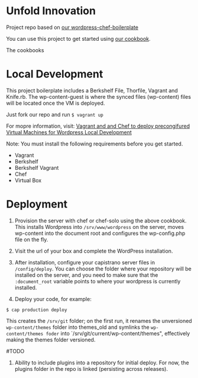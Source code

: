 Unfold Innovation
==========================

Project repo based on [our wordpress-chef-boilerplate](https://github.com/Design-Collective/wordpress-chef-boilerplate)

You can use this project to get started using [our cookbook](https://github.com/Design-Collective/wordpress-cookbook1/blob/master/README.md).

The cookbooks

Local Development
=================

This project boilerplate includes a Berkshelf File, Thorfile, Vagrant and Knife.rb. The wp-content-guest is where the synced files (wp-content) files will be located once the VM is deployed.

Just fork our repo and run 
`$ vagrant up`

For mopre information, visit: 
[Vagrant and and Chef to deploy precongifured Virtual Machines for Wordpress Local Development](http://www.designcollective.io/blogs/preconfigured-wordpress-vm-via-chef-vagrant-berkshelf)

Note: You must install the following requirements before you get started.

* Vagrant
* Berkshelf
* Berkshelf Vagrant
* Chef
* Virtual Box

Deployment
==========

1. Provision the server with chef or chef-solo using the above cookbook. This installs Wordpress into `/srv/www/wordpress` on the server, moves wp-content into the document root and configures the wp-config.php file on the fly.

2. Visit the url of your box and complete the WordPress installation.

3. After installation, configure your capistrano server files in `/config/deploy`.
You can choose the folder where your repository will be installed on the server, and you need to make sure that the `:document_root` variable points to where your wordpress is currently installed.

4. Deploy your code, for example:

`$ cap production deploy`

This creates the `/srv/git` folder; on the first run, it renames the unversioned `wp-content/themes` folder into themes_old and symlinks the `wp-content/themes foder` into `/srv/git/current/wp-content/themes", effectively making the themes folder versioned.

#TODO
1. Ability to include plugins into a repository for initial deploy. For now, the plugins folder in the repo is linked (persisting across releases).